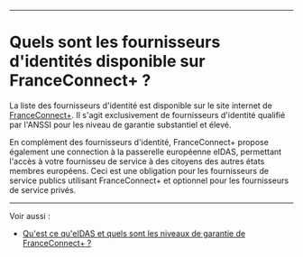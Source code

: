 
---

# Quels sont les fournisseurs d'identités disponible sur FranceConnect+ ? 

La liste des fournisseurs d'identité est disponible sur le site internet de [FranceConnect+](https://franceconnect.gouv.fr/france-connect-plus). Il s'agit exclusivement de fournisseurs d'identité qualifié par l'ANSSI pour les niveau de garantie substantiel et élevé. 

En complément des fournisseurs d'identité, FranceConnect+ propose également une connection à la passerelle européenne eIDAS, permettant l'accès à votre fournisseu de service à des citoyens des autres états membres européens. Ceci est une obligation pour les fournisseurs de service publics utilisant FranceConnect+ et optionnel pour les fournisseurs de service privés. 


--- 

Voir aussi : 

- [Qu'est ce qu'eIDAS et quels sont les niveaux de garantie de FranceConnect+ ?](../projet/projet-niveau-eidas.md)